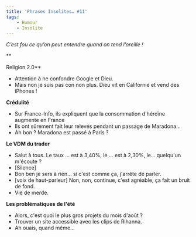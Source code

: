 ```yaml
---
title: 'Phrases Insolites… #11'
tags:
    - Humour
    - Insolite
---
```


_C’est fou ce qu’on peut entendre quand on tend l’oreille&nbsp;!_

\*\*<!-- more -->

Religion 2.0\*\*

-   Attention à ne confondre Google et Dieu.
-   Mais non je suis pas con non plus. Dieu vit en Californie et vend des
    iPhones&nbsp;!

**Crédulité**

-   Sur France-Info, ils expliquent que la consommation d'héroïne augmente en
    France
-   Ils ont sûrement fait leur relevés pendant un passage de Maradona…
-   Ah bon&nbsp;? Maradona est passé à Paris&nbsp;?

**Le VDM du trader**

-   Salut à tous. Le taux … est à 3,40%, le … est à 2,30%, le… quelqu'un
    m'écoute&nbsp;?
-   [Silence]
-   Bon ben je sers à rien… si c'est comme ça, j'arrête de parler.
-   [voix de haut-parleur] Non, non, continue, c'est agréable, ça fait un bruit
    de fond.
-   Vie de merde.

**Les problématiques de l'été**

-   Alors, c'est quoi le plus gros projets du mois d'août&nbsp;?
-   Trouver un site accessible avec les clips de Rihanna.
-   Ah ouais, quand même…

